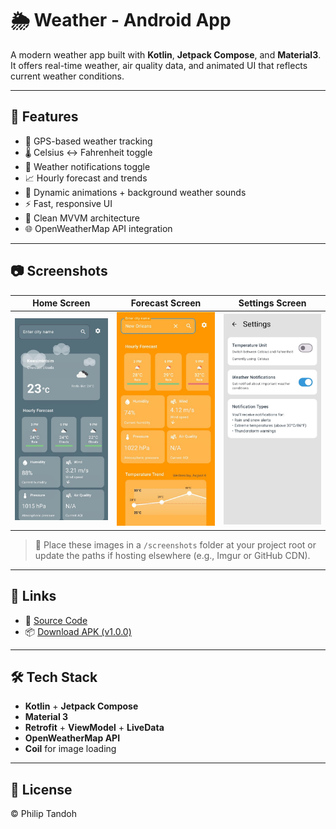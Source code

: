 # 🌦️ Weather - Android App

A modern weather app built with **Kotlin**, **Jetpack Compose**, and **Material3**. It offers real-time weather, air quality data, and animated UI that reflects current weather conditions.

---

## 🚀 Features

- 📍 GPS-based weather tracking
- 🌡️ Celsius ↔ Fahrenheit toggle
- 🔔 Weather notifications toggle
- 📈 Hourly forecast and trends
- 🎨 Dynamic animations + background weather sounds
- ⚡ Fast, responsive UI
- 🔧 Clean MVVM architecture
- 🌐 OpenWeatherMap API integration

---

## 📷 Screenshots

| Home Screen                   | Forecast Screen                       | Settings Screen                       |
|-------------------------------|---------------------------------------|---------------------------------------|
| ![Home](screenshots/home.jpg) | ![Forecast](screenshots/forecast.jpg) | ![Settings](screenshots/settings.jpg) |

> 🔎 Place these images in a `/screenshots` folder at your project root or update the paths if hosting elsewhere (e.g., Imgur or GitHub CDN).

---

## 🔗 Links

- 🔧 [Source Code](https://github.com/KilaBean/weather-app.git)
- 📦 [Download APK (v1.0.0)](https://github.com/KilaBean/weather-app/releases/download/v1.0.0/app-release.apk)

---

## 🛠 Tech Stack

- **Kotlin** + **Jetpack Compose**
- **Material 3**
- **Retrofit** + **ViewModel** + **LiveData**
- **OpenWeatherMap API**
- **Coil** for image loading

---

## 📄 License

© Philip Tandoh
